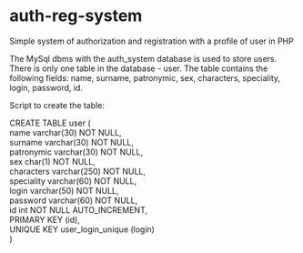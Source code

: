 # auth-reg-system
Simple system of authorization and registration with a profile of user in PHP

The MySql dbms with the auth_system database is used to store users.
There is only one table in the database - user. The table contains the following fields: name, surname, patronymic, sex, characters, speciality, login, password, id.

Script to create the table:

CREATE TABLE user (<br />
  name varchar(30) NOT NULL,<br />
  surname varchar(30) NOT NULL,<br />
  patronymic varchar(30) NOT NULL,<br />
  sex char(1) NOT NULL,<br />
  characters varchar(250) NOT NULL,<br />
  speciality varchar(60) NOT NULL,<br />
  login varchar(50) NOT NULL,<br />
  password varchar(60) NOT NULL,<br />
  id int NOT NULL AUTO_INCREMENT,<br />
  PRIMARY KEY (id),<br />
  UNIQUE KEY user_login_unique (login)<br />
)

